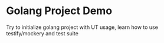 # Golang Project Demo
Try to initialize golang project with UT usage, learn how to use testify/mockery and test suite